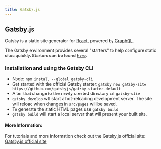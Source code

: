 ```yaml
---
title: Gatsby.js
---
```


## Gatsby.js

Gatsby is a static site generator for [React](https://guide.freecodecamp.org/react), powered by [GraphQL](https://graphql.org/). 

The Gatsby environment provides several "starters" to help configure static sites quickly. Starters can be found [here](https://www.gatsbyjs.org/starters/).

### Installation and using the Gatsby CLI

* Node: `npm install --global gatsby-cli`
* Get started with the official Gatsby starter: `gatsby new gatsby-site https://github.com/gatsbyjs/gatsby-starter-default`
* After that change to the newly created directory `cd gatsby-site`
* `gatsby develop` will start a hot-reloading development server. The site will reload when changes in `src/pages` will be saved.
* To generate the static HTML pages use `gatsby build`
* `gatsby build` will start a local server that will present your built site.

#### More Information:
For tutorials and more information check out the Gatsby.js official site: [Gatsby.js official site](https://www.gatsbyjs.org/tutorial/)
